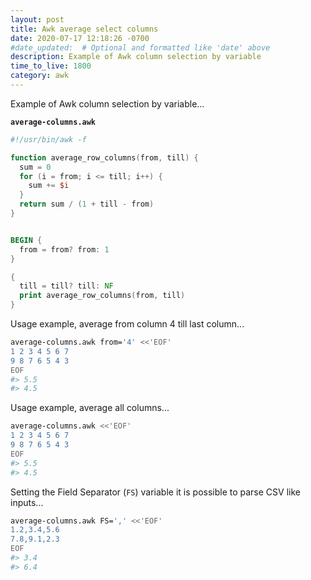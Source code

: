 ```yaml
---
layout: post
title: Awk average select columns
date: 2020-07-17 12:18:26 -0700
#date_updated:  # Optional and formatted like 'date' above
description: Example of Awk column selection by variable
time_to_live: 1800
category: awk
---
```




Example of Awk column selection by variable...


**`average-columns.awk`**


```awk
#!/usr/bin/awk -f

function average_row_columns(from, till) {
  sum = 0
  for (i = from; i <= till; i++) {
    sum += $i
  }
  return sum / (1 + till - from)
}


BEGIN {
  from = from? from: 1
}

{
  till = till? till: NF
  print average_row_columns(from, till)
}
```


Usage example, average from column 4 till last column...


```bash
average-columns.awk from='4' <<'EOF'
1 2 3 4 5 6 7
9 8 7 6 5 4 3
EOF
#> 5.5
#> 4.5
```


Usage example, average all columns...


```bash
average-columns.awk <<'EOF'
1 2 3 4 5 6 7
9 8 7 6 5 4 3
EOF
#> 5.5
#> 4.5
```


Setting the Field Separator (`FS`) variable it is possible to parse CSV like inputs...


```bash
average-columns.awk FS=',' <<'EOF'
1.2,3.4,5.6
7.8,9.1,2.3
EOF
#> 3.4
#> 6.4
```
